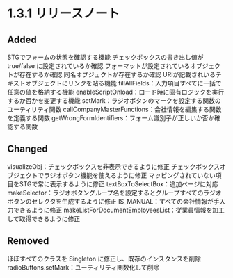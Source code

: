 # 1.3.1 リリースノート
## Added
  STGでフォームの状態を確認する機能
    チェックボックスの書き出し値が true/false に設定されているか確認
    フォーマットが設定されているオブジェクトが存在するか確認
    同名オブジェクトが存在するか確認
  URIが記載されいるテキストオブジェクトにリンクを貼る機能
  fillAllFields：入力項目すべてに一括で任意の値を格納する機能
  enableScriptOnload：ロード時に固有ロジックを実行するか否かを変更する機能
  setMark：ラジオボタンのマークを設定する関数のユーティリティ関数
  callCompanyMasterFunctions：会社情報を編集する関数を定義する関数
  getWrongFormIdentifiers：フォーム識別子が正しいか否か確認する関数
## Changed
  visualizeObj：チェックボックスを非表示できるように修正
  チェックボックスオブジェクトでラジオボタン機能を使えるように修正
  マッピングされていない項目をSTGで常に表示するように修正
  textBoxToSelectBox：追加ページに対応
  makeSelector：ラジオボタングループ名を設定するとグループすべてのラジオボタンのセレクタを生成するように修正
  IS_MANUAL：すべての会社情報が手入力できるように修正
  makeListForDocumentEmployeesList：従業員情報を加工して取得できるように修正
## Removed
  ほぼすべてのクラスを Singleton に修正し、既存のインスタンスを削除
  radioButtons.setMark：ユーティリティ関数化して削除
